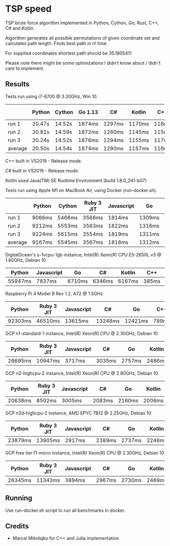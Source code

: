 # TSP speed

TSP brute force algorithm implemented in Python, Cython, Go, Rust, C++, C# and Kotlin.

Algorithm generates all possible permutations of given coordinate set and calculates path length. Finds best path in n! time.

For supplied coordinates shortest path should be 35.1805411

Please note there might be some optimizations I didn't know about / didn't care to implement.

## Results

Tests run using i7-8700 @ 3.20GHz, Win 10.

|                 | Python | Cython | Go 1.13 |  C#  |Kotlin| C++ | Rust 1.41 |
|-----------------|--------|--------|---------|------|------|-----|-----------|
| run 1           | 20.47s | 14.52s | 1874ms  |1297ms|1170ms|116ms|    55ms   |
| run 2           | 20.81s | 14.59s | 1872ms  |1280ms|1145ms|115ms|    55ms   |
| run 3           | 20.24s | 14.52s | 1876ms  |1294ms|1155ms|117ms|    55ms   |
| average         | 20.50s | 14.54s | 1874ms  |1290ms|1157ms|116ms|    55ms   |

C++ built in VS2019 - Release mode.

C# built in VS2019 - Release mode.

Kotlin used Java(TM) SE Runtime Environment (build 1.8.0_241-b07)

Tests run using Apple M1 on MacBook Air, using Docker (run-docker.sh).

|           | Python | Cython | Ruby 3 JIT | Javascript | Go   | C#   | Kotlin | C++ | Julia | Rust  |
|-----------|--------|--------|------------|------------|------|------|--------|-----|-------|-------|
| run 1     | 9066ms |5466ms  | 3566ms     | 1814ms     |1309ms|1238ms|1077ms  |42ms |40.15ms|26.47ms|
| run 2     | 9212ms |5553ms  | 3583ms     | 1822ms     |1316ms|1240ms|1075ms  |44ms |40.13ms|26.41ms|
| run 3     | 9224ms |5615ms  | 3554ms     | 1819ms     |1311ms|1249ms|1102ms  |44ms |40.14ms|26.53ms|
| average   | 9167ms |5545ms  | 3567ms     | 1818ms     |1312ms|1242ms|1085ms  |43ms |40.14ms|26.47ms|

DigitalOcean's s-1vcpu-1gb instance, Intel(R) Xeon(R) CPU E5-2650L v3 @ 1.80GHz, Debian 10

| Python | Javascript | Go   | C#   | Kotlin | C++ | Rust  | Julia |
|--------|------------|------|------|--------|-----|-------|-------|
| 55947ms| 7837ms     |6710ms|6346ms|6167ms  |385ms| 371ms |247ms  |

Raspberry Pi 4 Model B Rev 1.2, A72 @ 1.5GHz

| Python | Ruby 3 JIT | Javascript | C#    | Go    | C++ | Rust  |
|--------|------------|------------|-------|-------|-----|-------|
| 92303ms| 46510ms    | 13615ms    |13248ms|12421ms|789ms| 652ms |

GCP n1-standard-1 instance, Intel(R) Xeon(R) CPU @ 2.30GHz, Debian 10

| Python | Ruby 3 JIT | Javascript | C#    | Go    | Kotlin | Julia | C++ | Rust  |
|--------|------------|------------|-------|-------|--------|-------|-----|-------|
|26695ms |  10947ms   | 3717ms     | 3035ms| 2757ms| 2486ms | 131ms |104ms|91ms   |

GCP n2-highcpu-2 instance, Intel(R) Xeon(R) CPU @ 2.80GHz, Debian 10

| Python | Ruby 3 JIT | Javascript | C#    | Go    | Kotlin | Julia | C++ | Rust  |
|--------|------------|------------|-------|-------|--------|-------|-----|-------|
|20638ms |  8502ms    | 3005ms     | 2083ms| 2160ms| 2006ms | 105ms |82ms |70ms   |

GCP n2d-highcpu-2 instance, AMD EPYC 7B12 @ 2.25GHz, Debian 10

| Python | Ruby 3 JIT | Javascript | C#    | Go    | Kotlin | Julia | Rust | C++  |
|--------|------------|------------|-------|-------|--------|-------|------|------|
| 23879ms|   13905ms  |   2917ms   |2389ms | 2737ms| 2246ms |  129ms|109ms | 108ms|

GCP free tier f1-micro instance, Intel(R) Xeon(R) CPU @ 2.30GHz, Debian 10

| Python | Ruby 3 JIT | Javascript | C#    | Go    | Kotlin | Julia | C++  | Rust |
|--------|------------|------------|-------|-------|--------|-------|------|------|
| 26345ms|   11343ms  |   3894ms   | 2967ms| 2730ms| 2469ms |crashed| 104ms|90ms  |

## Running

Use run-docker.sh script to run all benchmarks in docker.

## Credits
* Marcel Mikołajko for C++ and Julia implementation
